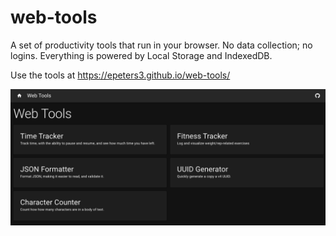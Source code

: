 # web-tools

A set of productivity tools that run in your browser. No data collection; no logins. Everything is powered by Local Storage and IndexedDB.

Use the tools at https://epeters3.github.io/web-tools/

![Screenshot of the web-tools home screen.](docs/assets/web-tools-screenshot-2025-08.png)
